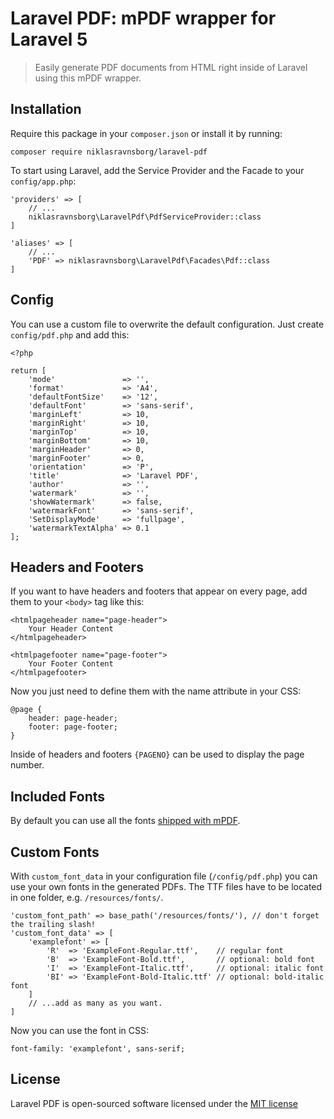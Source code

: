 # Laravel PDF: mPDF wrapper for Laravel 5

> Easily generate PDF documents from HTML right inside of Laravel using this mPDF wrapper.


## Installation

Require this package in your `composer.json` or install it by running:

```
composer require niklasravnsborg/laravel-pdf
```

To start using Laravel, add the Service Provider and the Facade to your `config/app.php`:

```
'providers' => [
	// ...
	niklasravnsborg\LaravelPdf\PdfServiceProvider::class
]
```

```
'aliases' => [
	// ...
	'PDF' => niklasravnsborg\LaravelPdf\Facades\Pdf::class
]
```


## Config

You can use a custom file to overwrite the default configuration. Just create `config/pdf.php` and add this:

```
<?php

return [
	'mode'               => '',
	'format'             => 'A4',
	'defaultFontSize'    => '12',
	'defaultFont'        => 'sans-serif',
	'marginLeft'         => 10,
	'marginRight'        => 10,
	'marginTop'          => 10,
	'marginBottom'       => 10,
	'marginHeader'       => 0,
	'marginFooter'       => 0,
	'orientation'        => 'P',
	'title'              => 'Laravel PDF',
	'author'             => '',
	'watermark'          => '',
	'showWatermark'      => false,
	'watermarkFont'      => 'sans-serif',
	'SetDisplayMode'     => 'fullpage',
	'watermarkTextAlpha' => 0.1
];
```

## Headers and Footers

If you want to have headers and footers that appear on every page, add them to your `<body>` tag like this:

```
<htmlpageheader name="page-header">
	Your Header Content
</htmlpageheader>

<htmlpagefooter name="page-footer">
	Your Footer Content
</htmlpagefooter>
```

Now you just need to define them with the name attribute in your CSS:

```
@page {
	header: page-header;
	footer: page-footer;
}
```

Inside of headers and footers `{PAGENO}` can be used to display the page number.

## Included Fonts

By default you can use all the fonts [shipped with mPDF](https://mpdf.github.io/fonts-languages/available-fonts-v6.html).

## Custom Fonts

With `custom_font_data` in your configuration file (`/config/pdf.php`) you can use your own fonts in the generated PDFs. The TTF files have to be located in one folder, e.g. `/resources/fonts/`.

```
'custom_font_path' => base_path('/resources/fonts/'), // don't forget the trailing slash!
'custom_font_data' => [
	'examplefont' => [
		'R'  => 'ExampleFont-Regular.ttf',    // regular font
		'B'  => 'ExampleFont-Bold.ttf',       // optional: bold font
		'I'  => 'ExampleFont-Italic.ttf',     // optional: italic font
		'BI' => 'ExampleFont-Bold-Italic.ttf' // optional: bold-italic font
	]
	// ...add as many as you want.
]
```

Now you can use the font in CSS:

```
font-family: 'examplefont', sans-serif;
```

## License

Laravel PDF is open-sourced software licensed under the [MIT license](http://opensource.org/licenses/MIT)
